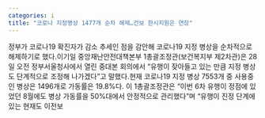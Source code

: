 ```yaml
---
categories: i
title: "코로나 지정병상 1477개 순차 해제…건보 한시지원은 연장"
---
```

정부가 코로나19 확진자가 감소 추세인 점을 감안해 코로나19 지정 병상을 순차적으로 해제하기로 했다.이기일 중앙재난안전대책본부 1총괄조정관(보건복지부 제2차관)은 28일 오전 정부서울청사에서 열린 중대본 회의에서 “유행이 잦아들고 있는 만큼 지정 병상도 단계적으로 조정해 나가겠다”고 말했다.현재 코로나19 지정 병상 7553개 중 사용중인 병상은 1496개로 가동률은 19.8%다. 이 1총괄조정관은 “이번 6차 유행이 정점에 있었던 8월에도 병상 가동률을 50%대에서 안정적으로 관리했다”며 “유행이 진정 단계에 있는 현재도 이전보